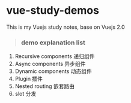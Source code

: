 # vue-study-demos
This is my Vuejs study notes, base on Vuejs 2.0 <br/>

> ### demo explanation list

1. Recursive components 递归组件
2. Async components 异步组件
3. Dynamic components 动态组件
4. Plugin 插件
5. Nested routing 嵌套路由
6. slot 分发

